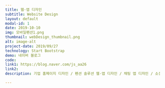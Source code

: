 ```yaml
---
title: 웹·앱 디자인
subtitle: Website Design
layout: default
modal-id: 1
date: 2019-10-10
img: 모바일펜션1.png
thumbnail: webDesign_thumbnail.png
alt: image-alt
project-date: 2019/09/27
technology: Start Bootstrap
demo: 네이버 블로그
code: 
link1: https://blog.naver.com/js_aa26
link2: 
description: 기업 홈페이지 디자인 / 펜션 솔루션 웹·앱 디자인 / 채팅 앱 디자인 / 소셜 상세페이지 디자인

---
```

